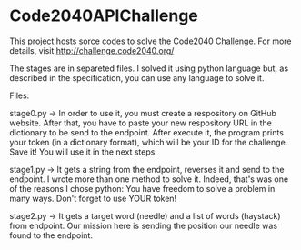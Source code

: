 Code2040APIChallenge
======================
This project hosts sorce codes to solve the Code2040 Challenge. 
For more details, visit http://challenge.code2040.org/

The stages are in separeted files. I solved it using python language 
but, as described in the specification, you can use any language 
to solve it. 

Files:

stage0.py -> In order to use it, you must create a respository on GitHub 
website. After that, you have to paste your new respository URL in the 
dictionary to be send to the endpoint. After execute it, the program 
prints your token (in a dictionary format), which will be your ID 
for the challenge. Save it! You will use it in the next steps. 

stage1.py -> It gets a string from the endpoint, reverses it and send
 to the endpoint. I wrote more than one method to solve it. Indeed, that's
 was one of the reasons I chose python: You have freedom to solve a problem 
 in many ways. Don't forget to use YOUR token!


stage2.py -> It gets a target word (needle) and a list of words (haystack) 
from endpoint. Our mission here is sending the position our needle was found
 to the endpoint.


